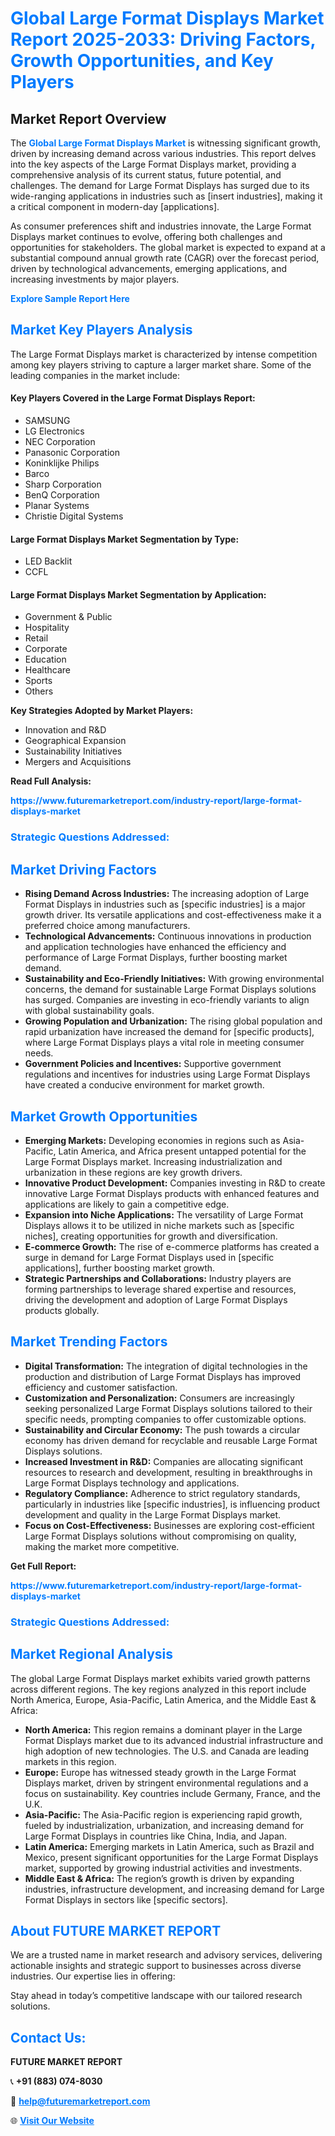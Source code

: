 <h1 style="color: #007BFF;">Global Large Format Displays Market Report 2025-2033: Driving Factors, Growth Opportunities, and Key Players</h1>

<section id="overview">
<h2>Market Report Overview</h2>
<p>The <a href="https://www.futuremarketreport.com/industry-report/large-format-displays-market" style="color: #007BFF; text-decoration: none;"><strong>Global Large Format Displays Market</strong></a> is witnessing significant growth, driven by increasing demand across various industries. This report delves into the key aspects of the Large Format Displays market, providing a comprehensive analysis of its current status, future potential, and challenges. The demand for Large Format Displays has surged due to its wide-ranging applications in industries such as [insert industries], making it a critical component in modern-day [applications].</p>
<p>As consumer preferences shift and industries innovate, the Large Format Displays market continues to evolve, offering both challenges and opportunities for stakeholders. The global market is expected to expand at a substantial compound annual growth rate (CAGR) over the forecast period, driven by technological advancements, emerging applications, and increasing investments by major players.</p>
</section>

<section id="overview">
<p><a href="https://www.futuremarketreport.com/request-sample/reportId=46671" style="color: #007BFF; text-decoration: none;"><strong>Explore Sample Report Here</strong></a></p>
</section>

<section id="key-players">
<h2 style="color: #007BFF;">Market Key Players Analysis</h2>
<p>The Large Format Displays market is characterized by intense competition among key players striving to capture a larger market share. Some of the leading companies in the market include:</p>
<h4>Key Players Covered in the Large Format Displays Report:</h4>
<ul><li>SAMSUNG</li><li>LG Electronics</li><li>NEC Corporation</li><li>Panasonic Corporation</li><li>Koninklijke Philips</li><li>Barco</li><li>Sharp Corporation</li><li>BenQ Corporation</li><li>Planar Systems</li><li>Christie Digital Systems</li></ul>
<h4>Large Format Displays Market Segmentation by Type:</h4>
<ul><li>LED Backlit</li><li>CCFL</li></ul>

<h4>Large Format Displays Market Segmentation by Application:</h4>
<ul><li>Government &amp; Public</li><li>Hospitality</li><li>Retail</li><li>Corporate</li><li>Education</li><li>Healthcare</li><li>Sports</li><li>Others</li></ul>
<p><strong>Key Strategies Adopted by Market Players:</strong></p>
<ul>
<li>Innovation and R&D</li>
<li>Geographical Expansion</li>
<li>Sustainability Initiatives</li>
<li>Mergers and Acquisitions</li>
</ul>
</section>

<section>
<p><strong>Read Full Analysis: </strong></p><a href="https://www.futuremarketreport.com/industry-report/large-format-displays-market" style="color: #007BFF; text-decoration: none;"><strong>https://www.futuremarketreport.com/industry-report/large-format-displays-market</strong></a>
<h3 style="color: #007BFF;">Strategic Questions Addressed:</h3>
</section>

<section id="driving-factors">
<h2 style="color: #007BFF;">Market Driving Factors</h2>
<ul>
<li><strong>Rising Demand Across Industries:</strong> The increasing adoption of Large Format Displays in industries such as [specific industries] is a major growth driver. Its versatile applications and cost-effectiveness make it a preferred choice among manufacturers.</li>
<li><strong>Technological Advancements:</strong> Continuous innovations in production and application technologies have enhanced the efficiency and performance of Large Format Displays, further boosting market demand.</li>
<li><strong>Sustainability and Eco-Friendly Initiatives:</strong> With growing environmental concerns, the demand for sustainable Large Format Displays solutions has surged. Companies are investing in eco-friendly variants to align with global sustainability goals.</li>
<li><strong>Growing Population and Urbanization:</strong> The rising global population and rapid urbanization have increased the demand for [specific products], where Large Format Displays plays a vital role in meeting consumer needs.</li>
<li><strong>Government Policies and Incentives:</strong> Supportive government regulations and incentives for industries using Large Format Displays have created a conducive environment for market growth.</li>
</ul>
</section>

<section id="growth-opportunities">
<h2 style="color: #007BFF;">Market Growth Opportunities</h2>
<ul>
<li><strong>Emerging Markets:</strong> Developing economies in regions such as Asia-Pacific, Latin America, and Africa present untapped potential for the Large Format Displays market. Increasing industrialization and urbanization in these regions are key growth drivers.</li>
<li><strong>Innovative Product Development:</strong> Companies investing in R&D to create innovative Large Format Displays products with enhanced features and applications are likely to gain a competitive edge.</li>
<li><strong>Expansion into Niche Applications:</strong> The versatility of Large Format Displays allows it to be utilized in niche markets such as [specific niches], creating opportunities for growth and diversification.</li>
<li><strong>E-commerce Growth:</strong> The rise of e-commerce platforms has created a surge in demand for Large Format Displays used in [specific applications], further boosting market growth.</li>
<li><strong>Strategic Partnerships and Collaborations:</strong> Industry players are forming partnerships to leverage shared expertise and resources, driving the development and adoption of Large Format Displays products globally.</li>
</ul>
</section>

<section id="trending-factors">
<h2 style="color: #007BFF;">Market Trending Factors</h2>
<ul>
<li><strong>Digital Transformation:</strong> The integration of digital technologies in the production and distribution of Large Format Displays has improved efficiency and customer satisfaction.</li>
<li><strong>Customization and Personalization:</strong> Consumers are increasingly seeking personalized Large Format Displays solutions tailored to their specific needs, prompting companies to offer customizable options.</li>
<li><strong>Sustainability and Circular Economy:</strong> The push towards a circular economy has driven demand for recyclable and reusable Large Format Displays solutions.</li>
<li><strong>Increased Investment in R&D:</strong> Companies are allocating significant resources to research and development, resulting in breakthroughs in Large Format Displays technology and applications.</li>
<li><strong>Regulatory Compliance:</strong> Adherence to strict regulatory standards, particularly in industries like [specific industries], is influencing product development and quality in the Large Format Displays market.</li>
<li><strong>Focus on Cost-Effectiveness:</strong> Businesses are exploring cost-efficient Large Format Displays solutions without compromising on quality, making the market more competitive.</li>
</ul>
</section>

<section>
<p><strong>Get Full Report: </strong></p><a href="https://www.futuremarketreport.com/industry-report/large-format-displays-market" style="color: #007BFF; text-decoration: none;"><strong>https://www.futuremarketreport.com/industry-report/large-format-displays-market</strong></a>
<h3 style="color: #007BFF;">Strategic Questions Addressed:</h3>
</section>


<section id="regional-analysis">
<h2 style="color: #007BFF;">Market Regional Analysis</h2>
<p>The global Large Format Displays market exhibits varied growth patterns across different regions. The key regions analyzed in this report include North America, Europe, Asia-Pacific, Latin America, and the Middle East & Africa:</p>
<ul>
<li><strong>North America:</strong> This region remains a dominant player in the Large Format Displays market due to its advanced industrial infrastructure and high adoption of new technologies. The U.S. and Canada are leading markets in this region.</li>
<li><strong>Europe:</strong> Europe has witnessed steady growth in the Large Format Displays market, driven by stringent environmental regulations and a focus on sustainability. Key countries include Germany, France, and the U.K.</li>
<li><strong>Asia-Pacific:</strong> The Asia-Pacific region is experiencing rapid growth, fueled by industrialization, urbanization, and increasing demand for Large Format Displays in countries like China, India, and Japan.</li>
<li><strong>Latin America:</strong> Emerging markets in Latin America, such as Brazil and Mexico, present significant opportunities for the Large Format Displays market, supported by growing industrial activities and investments.</li>
<li><strong>Middle East & Africa:</strong> The region’s growth is driven by expanding industries, infrastructure development, and increasing demand for Large Format Displays in sectors like [specific sectors].</li>
</ul>
</section>

<footer>
<h2 style="color: #007BFF;">About FUTURE MARKET REPORT</h2>
<p>We are a trusted name in market research and advisory services, delivering actionable insights and strategic support to businesses across diverse industries. Our expertise lies in offering:</p>

<p>Stay ahead in today’s competitive landscape with our tailored research solutions.</p>

<h2 style="color: #007BFF;">Contact Us:</h2>
<p><strong>FUTURE MARKET REPORT</strong></p>
<p>📞 <strong>+91 (883) 074-8030</strong></p>
<p>📧 <strong><a href="mailto:help@futuremarketreport.com" style="color: #007BFF;">help@futuremarketreport.com</a></strong></p>
<p>🌐 <strong><a href="https://www.futuremarketreport.com/" style="color: #007BFF;">Visit Our Website</a></strong></p>
</footer>